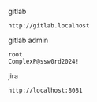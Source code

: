 gitlab
```
http://gitlab.localhost
```

gitlab admin
```
root
ComplexP@ssw0rd2024!
```

jira
```
http://localhost:8081
```